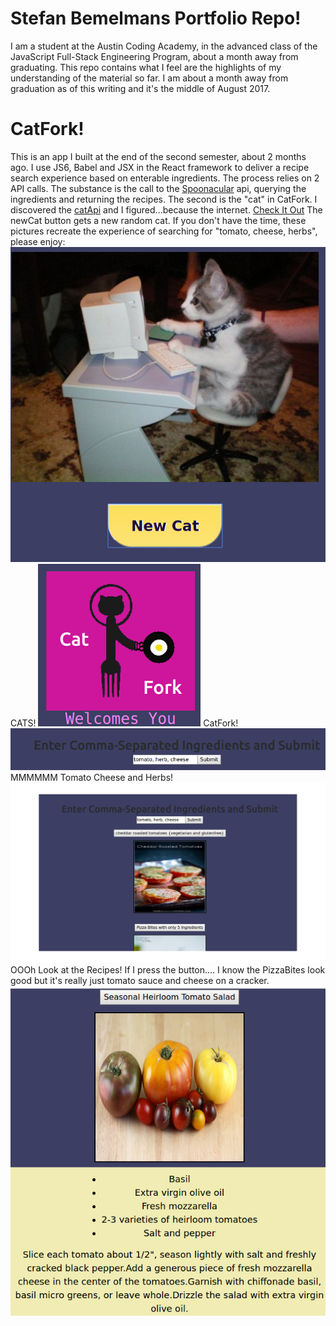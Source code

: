 # Stefan Bemelmans Portfolio Repo!
I am a student at the Austin Coding Academy, in the advanced class of the JavaScript Full-Stack Engineering Program, about a month away from graduating. This repo contains what I feel are the highlights of my understanding of the material so far. I am about a month away from graduation as of this writing and it's the middle of August 2017. 

# CatFork!
This is an app I built at the end of the second semester, about 2 months ago. I use JS6, Babel and JSX in the React framework to deliver a recipe search experience based on enterable ingredients. The process relies on 2 API calls. The substance is the call to the [Spoonacular](https://spoonacular.api) api, querying the ingredients and returning the recipes. The second is the "cat" in CatFork. I discovered the [catApi](https://www.thecatapi.com) and I figured...because the internet. [Check It Out](./CatFork.index.html)
The newCat button gets a new random cat. 
If you don't have the time, these pictures recreate the experience of searching for "tomato, cheese, herbs", please enjoy:
 ![alt text](./src/images/CatForkCat1Small.png)
  CATS! ![alt text](./src/images/CatForkTitleSmall.png) CatFork! ![alt text](./src/images/CatForkRecipeSearchSmall.png) MMMMMM Tomato Cheese and Herbs!
  ![alt text](./src/images/CatForkRecipe.png) OOOh Look at the Recipes! If I press the button....
  I know the PizzaBites look good but it's really just tomato sauce and cheese on a cracker.
   ![alt text](./src/images/CatForkRecipeSmall.png)
